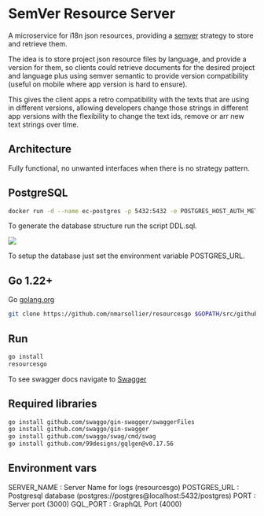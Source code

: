 # SemVer Resource Server

A microservice for i18n json resources, providing a [semver](https://devhints.io/semver) strategy to
store and retrieve them.

The idea is to store project json resource files by language, and provide a version for them,
so clients could retrieve documents for the desired project and language plus using semver semantic
to provide version compatibility (useful on mobile where app version is hard to ensure).

This gives the client apps a retro compatibility with the texts that are using in different versions,
allowing developers change those strings in different app versions with the flexibility to change the
text ids, remove or arr new text strings over time.

## Architecture

Fully functional, no unwanted interfaces when there is no strategy pattern.

## PostgreSQL

```bash
docker run -d --name ec-postgres -p 5432:5432 -e POSTGRES_HOST_AUTH_METHOD=trust postgres:13
```

To generate the database structure run the script DDL.sql.

<img src='https://g.gravizo.com/svg?
digraph%20DER%20%7B%0A%20%20%20%20rankdir%3DLR%3B%0A%20%20%20%20node%20%5Bshape%3Drecord%5D%3B%0A%0A%20%20%20%20projects%20%5Blabel%3D%22%7B%20projects%20%7C%20%7B%20id%20(PK)%20%7C%20name%20%7C%20created%20%7C%20enabled%20%7D%7D%22%5D%3B%0A%20%20%20%20languages%20%5Blabel%3D%22%7B%20languages%20%7C%20%7B%20id%20(PK)%20%7C%20name%20%7C%20created%20%7C%20enabled%20%7D%7D%22%5D%3B%0A%20%20%20%20resources%20%5Blabel%3D%22%7B%20resources%20%7C%20%7B%20id%20(PK)%20%7C%20project%20(FK)%20%7C%20language%20(FK)%20%7C%20sem_ver%20%7C%20values%20%7C%20created%20%7C%20enabled%20%7D%7D%22%5D%3B%0A%0A%20%20%20%20projects%20-%3E%20resources%20%5Blabel%3D%22fk_project%22%5D%3B%0A%20%20%20%20languages%20-%3E%20resources%20%5Blabel%3D%22fk_language%22%5D%3B%0A%20%20%20%20resources%20-%3E%20resources%20%5Blabel%3D%22unique_project_language_semver%22%2C%20style%3Ddotted%5D%3B%0A%7D
'>

To setup the database just set the environment variable POSTGRES_URL.

## Go 1.22+

Go [golang.org](https://golang.org/doc/install)

```bash
git clone https://github.com/nmarsollier/resourcesgo $GOPATH/src/github.com/nmarsollier/resourcesgo
```

## Run

```bash
go install
resourcesgo
```

To see swagger docs navigate to [Swagger](http://localhost:3000/docs/index.html)

## Required libraries

```bash
go install github.com/swaggo/gin-swagger/swaggerFiles
go install github.com/swaggo/gin-swagger
go install github.com/swaggo/swag/cmd/swag
go install github.com/99designs/gqlgen@v0.17.56
```

## Environment vars

SERVER_NAME : Server Name for logs (resourcesgo)
POSTGRES_URL : Postgresql database (postgres://postgres@localhost:5432/postgres)
PORT : Server port (3000)
GQL_PORT : GraphQL Port (4000)
